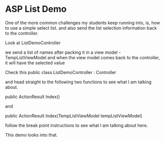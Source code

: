 # ASP List Demo

One of the more common challenges my students keep running into, is, how to use a simple select list. and also send the list selection information back to the controller.

Look at ListDemoController

we send a list of names after packing it in a view model - TempListViewModel
and when the view model comes back to the controller, it will have the selected value

Check this public class ListDemoController : Controller

and head straight to the following two functions to see what I am talking about. 

public ActionResult Index()

and

public ActionResult Index(TempListViewModel tempListViewModel)

follow the break point instructions to see what I am talking about here. 

This demo looks into that. 
